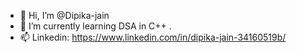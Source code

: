 - 👋 Hi, I’m @Dipika-jain
- 🌱 I’m currently learning DSA in C++ .
- 📫 Linkedin: https://www.linkedin.com/in/dipika-jain-34160519b/

<!---
Dipika-jain/Dipika-jain is a ✨ special ✨ repository because its `README.md` (this file) appears on your GitHub profile.
You can click the Preview link to take a look at your changes.
--->
